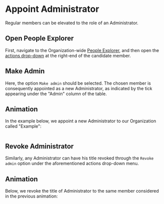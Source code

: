# Appoint Administrator

Regular members can be elevated to the role of an Administrator. 

## Open People Explorer

First, navigate to the Organization-wide [People Explorer](../../ui/people-explorer.md), and then open the [actions drop-down](../../../entities-general/ui/explorer.md#actions-dropdown) at the right-end of the candidate member. 

## Make Admin

Here, the option `Make admin` <i class="zmdi zmdi-chevron-up zmdi-hc-border"></i> should be selected. The chosen member is consequently  appointed as a new Administrator, as indicated by the tick appearing under the "Admin" column of the table.

## Animation

In the example below, we appoint a new Administrator to our Organization called "Example":

<img data-gifffer="/images/organization-add-admin.gif">


## Revoke Administrator

Similarly, any Administrator can have his title revoked through the `Revoke admin` <i class="zmdi zmdi-chevron-down zmdi-hc-border"></i> option under the aforementioned actions drop-down menu.

## Animation

Below, we revoke the title of Administrator to the same member considered in the previous animation:

<img data-gifffer="/images/organization-revoke-admin.gif">
